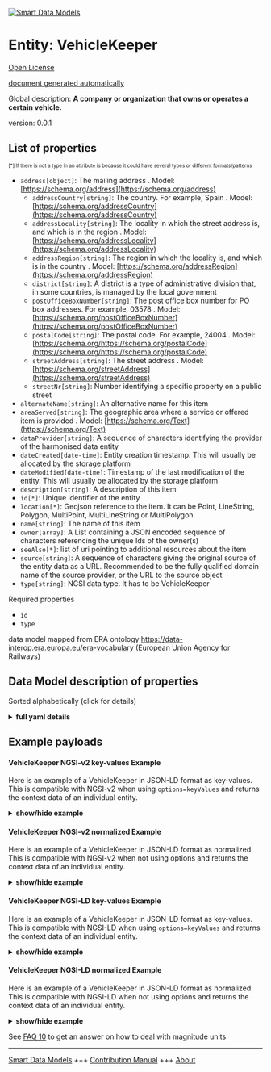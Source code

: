 <!-- 10-Header -->    
[![Smart Data Models](https://smartdatamodels.org/wp-content/uploads/2022/01/SmartDataModels_logo.png "Logo")](https://smartdatamodels.org)    
Entity: VehicleKeeper    
=====================<!-- /10-Header -->    
<!-- 15-License -->    
[Open License](https://github.com/smart-data-models//dataModel.ERA/blob/master/VehicleKeeper/LICENSE.md)    
[document generated automatically](https://docs.google.com/presentation/d/e/2PACX-1vTs-Ng5dIAwkg91oTTUdt8ua7woBXhPnwavZ0FxgR8BsAI_Ek3C5q97Nd94HS8KhP-r_quD4H0fgyt3/pub?start=false&loop=false&delayms=3000#slide=id.gb715ace035_0_60)    
<!-- /15-License -->    
<!-- 20-Description -->    
Global description: **A company or organization that owns or operates a certain vehicle.**    
version: 0.0.1    
<!-- /20-Description -->    
<!-- 30-PropertiesList -->    
## List of properties    
<sup><sub>[*] If there is not a type in an attribute is because it could have several types or different formats/patterns</sub></sup>    
- `address[object]`: The mailing address  . Model: [https://schema.org/address](https://schema.org/address)	- `addressCountry[string]`: The country. For example, Spain  . Model: [https://schema.org/addressCountry](https://schema.org/addressCountry)    
	- `addressLocality[string]`: The locality in which the street address is, and which is in the region  . Model: [https://schema.org/addressLocality](https://schema.org/addressLocality)    
	- `addressRegion[string]`: The region in which the locality is, and which is in the country  . Model: [https://schema.org/addressRegion](https://schema.org/addressRegion)    
	- `district[string]`: A district is a type of administrative division that, in some countries, is managed by the local government      
	- `postOfficeBoxNumber[string]`: The post office box number for PO box addresses. For example, 03578  . Model: [https://schema.org/postOfficeBoxNumber](https://schema.org/postOfficeBoxNumber)    
	- `postalCode[string]`: The postal code. For example, 24004  . Model: [https://schema.org/https://schema.org/postalCode](https://schema.org/https://schema.org/postalCode)    
	- `streetAddress[string]`: The street address  . Model: [https://schema.org/streetAddress](https://schema.org/streetAddress)    
	- `streetNr[string]`: Number identifying a specific property on a public street      
- `alternateName[string]`: An alternative name for this item  - `areaServed[string]`: The geographic area where a service or offered item is provided  . Model: [https://schema.org/Text](https://schema.org/Text)- `dataProvider[string]`: A sequence of characters identifying the provider of the harmonised data entity  - `dateCreated[date-time]`: Entity creation timestamp. This will usually be allocated by the storage platform  - `dateModified[date-time]`: Timestamp of the last modification of the entity. This will usually be allocated by the storage platform  - `description[string]`: A description of this item  - `id[*]`: Unique identifier of the entity  - `location[*]`: Geojson reference to the item. It can be Point, LineString, Polygon, MultiPoint, MultiLineString or MultiPolygon  - `name[string]`: The name of this item  - `owner[array]`: A List containing a JSON encoded sequence of characters referencing the unique Ids of the owner(s)  - `seeAlso[*]`: list of uri pointing to additional resources about the item  - `source[string]`: A sequence of characters giving the original source of the entity data as a URL. Recommended to be the fully qualified domain name of the source provider, or the URL to the source object  - `type[string]`: NGSI data type. It has to be VehicleKeeper  <!-- /30-PropertiesList -->    
<!-- 35-RequiredProperties -->    
Required properties    
- `id`  - `type`  <!-- /35-RequiredProperties -->    
<!-- 40-RequiredProperties -->    
data model mapped from ERA ontology https://data-interop.era.europa.eu/era-vocabulary (European Union Agency for Railways)    
<!-- /40-RequiredProperties -->    
<!-- 50-DataModelHeader -->    
## Data Model description of properties    
Sorted alphabetically (click for details)    
<!-- /50-DataModelHeader -->    
<!-- 60-ModelYaml -->    
<details><summary><strong>full yaml details</strong></summary>      
```yaml    
VehicleKeeper:      
  description: A company or organization that owns or operates a certain vehicle.      
  properties:      
    address:      
      description: The mailing address      
      properties:      
        addressCountry:      
          description: 'The country. For example, Spain'      
          type: string      
          x-ngsi:      
            model: https://schema.org/addressCountry      
            type: Property      
        addressLocality:      
          description: 'The locality in which the street address is, and which is in the region'      
          type: string      
          x-ngsi:      
            model: https://schema.org/addressLocality      
            type: Property      
        addressRegion:      
          description: 'The region in which the locality is, and which is in the country'      
          type: string      
          x-ngsi:      
            model: https://schema.org/addressRegion      
            type: Property      
        district:      
          description: 'A district is a type of administrative division that, in some countries, is managed by the local government'      
          type: string      
          x-ngsi:      
            type: Property      
        postOfficeBoxNumber:      
          description: 'The post office box number for PO box addresses. For example, 03578'      
          type: string      
          x-ngsi:      
            model: https://schema.org/postOfficeBoxNumber      
            type: Property      
        postalCode:      
          description: 'The postal code. For example, 24004'      
          type: string      
          x-ngsi:      
            model: https://schema.org/https://schema.org/postalCode      
            type: Property      
        streetAddress:      
          description: The street address      
          type: string      
          x-ngsi:      
            model: https://schema.org/streetAddress      
            type: Property      
        streetNr:      
          description: Number identifying a specific property on a public street      
          type: string      
          x-ngsi:      
            type: Property      
      type: object      
      x-ngsi:      
        model: https://schema.org/address      
        type: Property      
    alternateName:      
      description: An alternative name for this item      
      type: string      
      x-ngsi:      
        type: Property      
    areaServed:      
      description: The geographic area where a service or offered item is provided      
      type: string      
      x-ngsi:      
        model: https://schema.org/Text      
        type: Property      
    dataProvider:      
      description: A sequence of characters identifying the provider of the harmonised data entity      
      type: string      
      x-ngsi:      
        type: Property      
    dateCreated:      
      description: Entity creation timestamp. This will usually be allocated by the storage platform      
      format: date-time      
      type: string      
      x-ngsi:      
        type: Property      
    dateModified:      
      description: Timestamp of the last modification of the entity. This will usually be allocated by the storage platform      
      format: date-time      
      type: string      
      x-ngsi:      
        type: Property      
    description:      
      description: A description of this item      
      type: string      
      x-ngsi:      
        type: Property      
    id:      
      anyOf:      
        - description: Identifier format of any NGSI entity      
          maxLength: 256      
          minLength: 1      
          pattern: ^[\w\-\.\{\}\$\+\*\[\]`|~^@!,:\\]+$      
          type: string      
          x-ngsi:      
            type: Property      
        - description: Identifier format of any NGSI entity      
          format: uri      
          type: string      
          x-ngsi:      
            type: Property      
      description: Unique identifier of the entity      
      x-ngsi:      
        type: Property      
    location:      
      description: 'Geojson reference to the item. It can be Point, LineString, Polygon, MultiPoint, MultiLineString or MultiPolygon'      
      oneOf:      
        - description: Geojson reference to the item. Point      
          properties:      
            bbox:      
              items:      
                type: number      
              minItems: 4      
              type: array      
            coordinates:      
              items:      
                type: number      
              minItems: 2      
              type: array      
            type:      
              enum:      
                - Point      
              type: string      
          required:      
            - type      
            - coordinates      
          title: GeoJSON Point      
          type: object      
          x-ngsi:      
            type: GeoProperty      
        - description: Geojson reference to the item. LineString      
          properties:      
            bbox:      
              items:      
                type: number      
              minItems: 4      
              type: array      
            coordinates:      
              items:      
                items:      
                  type: number      
                minItems: 2      
                type: array      
              minItems: 2      
              type: array      
            type:      
              enum:      
                - LineString      
              type: string      
          required:      
            - type      
            - coordinates      
          title: GeoJSON LineString      
          type: object      
          x-ngsi:      
            type: GeoProperty      
        - description: Geojson reference to the item. Polygon      
          properties:      
            bbox:      
              items:      
                type: number      
              minItems: 4      
              type: array      
            coordinates:      
              items:      
                items:      
                  items:      
                    type: number      
                  minItems: 2      
                  type: array      
                minItems: 4      
                type: array      
              type: array      
            type:      
              enum:      
                - Polygon      
              type: string      
          required:      
            - type      
            - coordinates      
          title: GeoJSON Polygon      
          type: object      
          x-ngsi:      
            type: GeoProperty      
        - description: Geojson reference to the item. MultiPoint      
          properties:      
            bbox:      
              items:      
                type: number      
              minItems: 4      
              type: array      
            coordinates:      
              items:      
                items:      
                  type: number      
                minItems: 2      
                type: array      
              type: array      
            type:      
              enum:      
                - MultiPoint      
              type: string      
          required:      
            - type      
            - coordinates      
          title: GeoJSON MultiPoint      
          type: object      
          x-ngsi:      
            type: GeoProperty      
        - description: Geojson reference to the item. MultiLineString      
          properties:      
            bbox:      
              items:      
                type: number      
              minItems: 4      
              type: array      
            coordinates:      
              items:      
                items:      
                  items:      
                    type: number      
                  minItems: 2      
                  type: array      
                minItems: 2      
                type: array      
              type: array      
            type:      
              enum:      
                - MultiLineString      
              type: string      
          required:      
            - type      
            - coordinates      
          title: GeoJSON MultiLineString      
          type: object      
          x-ngsi:      
            type: GeoProperty      
        - description: Geojson reference to the item. MultiLineString      
          properties:      
            bbox:      
              items:      
                type: number      
              minItems: 4      
              type: array      
            coordinates:      
              items:      
                items:      
                  items:      
                    items:      
                      type: number      
                    minItems: 2      
                    type: array      
                  minItems: 4      
                  type: array      
                type: array      
              type: array      
            type:      
              enum:      
                - MultiPolygon      
              type: string      
          required:      
            - type      
            - coordinates      
          title: GeoJSON MultiPolygon      
          type: object      
          x-ngsi:      
            type: GeoProperty      
      x-ngsi:      
        type: GeoProperty      
    name:      
      description: The name of this item      
      type: string      
      x-ngsi:      
        type: Property      
    owner:      
      description: A List containing a JSON encoded sequence of characters referencing the unique Ids of the owner(s)      
      items:      
        anyOf:      
          - description: Identifier format of any NGSI entity      
            maxLength: 256      
            minLength: 1      
            pattern: ^[\w\-\.\{\}\$\+\*\[\]`|~^@!,:\\]+$      
            type: string      
            x-ngsi:      
              type: Property      
          - description: Identifier format of any NGSI entity      
            format: uri      
            type: string      
            x-ngsi:      
              type: Property      
        description: Unique identifier of the entity      
        x-ngsi:      
          type: Property      
      type: array      
      x-ngsi:      
        type: Property      
    seeAlso:      
      description: list of uri pointing to additional resources about the item      
      oneOf:      
        - items:      
            format: uri      
            type: string      
          minItems: 1      
          type: array      
        - format: uri      
          type: string      
      x-ngsi:      
        type: Property      
    source:      
      description: 'A sequence of characters giving the original source of the entity data as a URL. Recommended to be the fully qualified domain name of the source provider, or the URL to the source object'      
      type: string      
      x-ngsi:      
        type: Property      
    type:      
      description: NGSI data type. It has to be VehicleKeeper      
      enum:      
        - VehicleKeeper      
      type: string      
      x-ngsi:      
        type: Property      
  required:      
    - id      
    - type      
  type: object      
  x-derived-from: http://data.europa.eu/949/VehicleKeeper      
  x-disclaimer: 'Redistribution and use in source and binary forms, with or without modification, are permitted  provided that the license conditions are met. Copyleft (c) 2023 Contributors to Smart Data Models Program'      
  x-license-url: https://github.com/smart-data-models/dataModel.ERA/blob/master/VehicleKeeper/LICENSE.md      
  x-model-schema: https://smart-data-models.github.io/dataModel.ERA/Certificate/schema.json      
  x-model-tags: 'ERA vocabulary, railway, train'      
  x-version: 0.0.1      
```    
</details>      
<!-- /60-ModelYaml -->    
<!-- 70-MiddleNotes -->    
<!-- /70-MiddleNotes -->    
<!-- 80-Examples -->    
## Example payloads      
#### VehicleKeeper NGSI-v2 key-values Example      
Here is an example of a VehicleKeeper in JSON-LD format as key-values. This is compatible with NGSI-v2 when  using `options=keyValues` and returns the context data of an individual entity.    
<details><summary><strong>show/hide example</strong></summary>      
```json  
{  
  "id": "urn:ngsi-ld:VehicleKeeper:id:XXBI:45242122",  
  "dateCreated": "2021-09-14T02:23:10Z",  
  "dateModified": "1997-03-24T06:16:52Z",  
  "source": "K",  
  "name": "Quite receive message front include indeed with. Sign coach actu",  
  "alternateName": "Measure how American red. Child few inside save. Wonder total moment safe democratic wonder.",  
  "description": "Produce car space whose. Travel candidate compare forget still.",  
  "dataProvider": "Card rise their doctor together enjoy cle",  
  "owner": [  
    "urn:ngsi-ld:VehicleKeeper:items:ETMT:35445191",  
    "urn:ngsi-ld:VehicleKeeper:items:ZVVO:84115238"  
  ],  
  "seeAlso": [  
    "urn:ngsi-ld:VehicleKeeper:items:HCCU:66226906"  
  ],  
  "location": {  
    "type": "Point",  
    "coordinates": [  
      48.213131,  
      -151.498321  
    ]  
  },  
  "address": {  
    "streetAddress": "Company recently close affect. Others Congress ",  
    "addressLocality": "Region purpose probably expert road give. Occur and according some. Event outside usually newspaper.",  
    "addressRegion": "Remember discuss Democrat party. Since claim appear stuff pull alo",  
    "addressCountry": "Nature find",  
    "postalCode": "Point begin economy minute. Necessary candidate woman church which beautiful.",  
    "postOfficeBoxNumber": "Affect top receive to security remember area street. Only operation important modern thing join.",  
    "streetNr": "Significant defense agent now ",  
    "district": "Pass heart with several esta"  
  },  
  "areaServed": "So memory ve",  
  "type": "VehicleKeeper"  
}  
```  
</details>    
#### VehicleKeeper NGSI-v2 normalized Example      
Here is an example of a VehicleKeeper in JSON-LD format as normalized. This is compatible with NGSI-v2 when not using options and returns the context data of an individual entity.    
<details><summary><strong>show/hide example</strong></summary>      
```json  
{  
  "id": "urn:ngsi-ld:VehicleKeeper:id:XXBI:45242122",  
  "dateCreated": {  
    "type": "DateTime",  
    "value": "2021-09-14T02:23:10Z"  
  },  
  "dateModified": {  
    "type": "DateTime",  
    "value": "1997-03-24T06:16:52Z"  
  },  
  "source": {  
    "type": "Text",  
    "value": "K"  
  },  
  "name": {  
    "type": "Text",  
    "value": "Quite receive message front include indeed with. Sign coach actu"  
  },  
  "alternateName": {  
    "type": "Text",  
    "value": "Measure how American red. Child few inside save. Wonder total moment safe democratic wonder."  
  },  
  "description": {  
    "type": "Text",  
    "value": "Produce car space whose. Travel candidate compare forget still."  
  },  
  "dataProvider": {  
    "type": "Text",  
    "value": "Card rise their doctor together enjoy cle"  
  },  
  "owner": {  
    "type": "StructuredValue",  
    "value": [  
      "urn:ngsi-ld:VehicleKeeper:items:ETMT:35445191",  
      "urn:ngsi-ld:VehicleKeeper:items:ZVVO:84115238"  
    ]  
  },  
  "seeAlso": {  
    "type": "StructuredValue",  
    "value": [  
      "urn:ngsi-ld:VehicleKeeper:items:HCCU:66226906"  
    ]  
  },  
  "location": {  
    "type": "geo:json",  
    "value": {  
      "type": "Point",  
      "coordinates": [  
        48.213131,  
        -151.498321  
      ]  
    }  
  },  
  "address": {  
    "type": "StructuredValue",  
    "value": {  
      "streetAddress": "Company recently close affect. Others Congress ",  
      "addressLocality": "Region purpose probably expert road give. Occur and according some. Event outside usually newspaper.",  
      "addressRegion": "Remember discuss Democrat party. Since claim appear stuff pull alo",  
      "addressCountry": "Nature find",  
      "postalCode": "Point begin economy minute. Necessary candidate woman church which beautiful.",  
      "postOfficeBoxNumber": "Affect top receive to security remember area street. Only operation important modern thing join.",  
      "streetNr": "Significant defense agent now ",  
      "district": "Pass heart with several esta"  
    }  
  },  
  "areaServed": {  
    "type": "Text",  
    "value": "So memory ve"  
  },  
  "type": "VehicleKeeper"  
}  
```  
</details>    
#### VehicleKeeper NGSI-LD key-values Example      
Here is an example of a VehicleKeeper in JSON-LD format as key-values. This is compatible with NGSI-LD when  using `options=keyValues` and returns the context data of an individual entity.    
<details><summary><strong>show/hide example</strong></summary>      
```json  
{  
  "id": "urn:ngsi-ld:VehicleKeeper:id:XXBI:45242122",  
  "dateCreated": "2021-09-14T02:23:10Z",  
  "dateModified": "1997-03-24T06:16:52Z",  
  "source": "K",  
  "name": "Quite receive message front include indeed with. Sign coach actu",  
  "alternateName": "Measure how American red. Child few inside save. Wonder total moment safe democratic wonder.",  
  "description": "Produce car space whose. Travel candidate compare forget still.",  
  "dataProvider": "Card rise their doctor together enjoy cle",  
  "owner": [  
    "urn:ngsi-ld:VehicleKeeper:items:ETMT:35445191",  
    "urn:ngsi-ld:VehicleKeeper:items:ZVVO:84115238"  
  ],  
  "seeAlso": [  
    "urn:ngsi-ld:VehicleKeeper:items:HCCU:66226906"  
  ],  
  "location": {  
    "type": "Point",  
    "coordinates": [  
      48.213131,  
      -151.498321  
    ]  
  },  
  "address": {  
    "streetAddress": "Company recently close affect. Others Congress ",  
    "addressLocality": "Region purpose probably expert road give. Occur and according some. Event outside usually newspaper.",  
    "addressRegion": "Remember discuss Democrat party. Since claim appear stuff pull alo",  
    "addressCountry": "Nature find",  
    "postalCode": "Point begin economy minute. Necessary candidate woman church which beautiful.",  
    "postOfficeBoxNumber": "Affect top receive to security remember area street. Only operation important modern thing join.",  
    "streetNr": "Significant defense agent now ",  
    "district": "Pass heart with several esta"  
  },  
  "areaServed": "So memory ve",  
  "type": "VehicleKeeper",  
  "@context": [  
    "https://raw.githubusercontent.com/smart-data-models/dataModel.ERA/master/context.jsonld"  
  ]  
}  
```  
</details>    
#### VehicleKeeper NGSI-LD normalized Example      
Here is an example of a VehicleKeeper in JSON-LD format as normalized. This is compatible with NGSI-LD when not using options and returns the context data of an individual entity.    
<details><summary><strong>show/hide example</strong></summary>      
```json  
{  
  "id": "urn:ngsi-ld:VehicleKeeper:id:OQLK:27164371",  
  "dateCreated": {  
    "type": "Property",  
    "value": {  
      "@type": "DateTime",  
      "@value": "2011-12-25T16:50:11Z"  
    }  
  },  
  "dateModified": {  
    "type": "Property",  
    "value": {  
      "@type": "DateTime",  
      "@value": "1994-07-16T07:43:37Z"  
    }  
  },  
  "source": {  
    "type": "Property",  
    "value": "Shake ago quality hard suddenly. Campaign data itself them industry."  
  },  
  "name": {  
    "type": "Property",  
    "value": "Less walk way success. Kitchen realize edge level action. Reduc"  
  },  
  "alternateName": {  
    "type": "Property",  
    "value": "Wall cold determine who. Water whether under else blue get."  
  },  
  "description": {  
    "type": "Property",  
    "value": "Color opportunity player prevent ago tonight pretty. Themselves nation d"  
  },  
  "dataProvider": {  
    "type": "Property",  
    "value": "Space customer statement issue daughter than already."  
  },  
  "owner": {  
    "type": "Property",  
    "value": [  
      "urn:ngsi-ld:VehicleKeeper:items:VRJH:99019247",  
      "urn:ngsi-ld:VehicleKeeper:items:JMRS:40266513"  
    ]  
  },  
  "seeAlso": {  
    "type": "Property",  
    "value": [  
      "urn:ngsi-ld:VehicleKeeper:items:RXUF:20636106"  
    ]  
  },  
  "location": {  
    "type": "Property",  
    "value": {  
      "type": "Point",  
      "coordinates": [  
        -68.0082615,  
        43.406974  
      ]  
    }  
  },  
  "address": {  
    "type": "Property",  
    "value": {  
      "streetAddress": "Resource scientist company not choice. Move with professor discussion. Stuff less activity either arrive gun American ",  
      "addressLocality": "Inside third practice occur",  
      "addressRegion": "Notice",  
      "addressCountry": "How choice lay. With always game opportunity early. Practice list local particular paper though. Trouble professional Democrat ahead.",  
      "postalCode": "Capital give subject pull. School authority follow set something create.",  
      "postOfficeBoxNumber": "While once summer executive. Wife idea ",  
      "streetNr": "Store hard add. Food down about significa",  
      "district": "Hear real we information."  
    }  
  },  
  "areaServed": {  
    "type": "Property",  
    "value": "Air beat year help wrong production and upon. Full long suddenly prevent policy c"  
  },  
  "type": "VehicleKeeper",  
  "@context": [  
    "https://raw.githubusercontent.com/smart-data-models/dataModel.ERA/master/context.jsonld"  
  ]  
}  
```  
</details><!-- /80-Examples -->    
<!-- 90-FooterNotes -->    
<!-- /90-FooterNotes -->    
<!-- 95-Units -->    
See [FAQ 10](https://smartdatamodels.org/index.php/faqs/) to get an answer on how to deal with magnitude units    
<!-- /95-Units -->    
<!-- 97-LastFooter -->    
---    
[Smart Data Models](https://smartdatamodels.org) +++ [Contribution Manual](https://bit.ly/contribution_manual) +++ [About](https://bit.ly/Introduction_SDM)<!-- /97-LastFooter -->    
